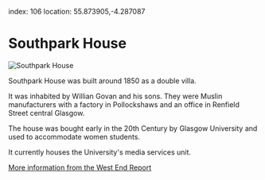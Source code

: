 index: 106
location: 55.873905,-4.287087

# Southpark House

![Southpark House](southpark-house.jpg)

Southpark House was built around 1850 as a double villa.

It was inhabited by Willian Govan and his sons.  They were Muslin
manufacturers with a factory in Pollockshaws and an office in Renfield
Street central Glasgow.

The house was bought early in the 20th Century by Glasgow University
and used to accommodate women students.

It currently houses the University's media services unit.

[More information from the West End Report][1]

[1]: http://westendreport.com/southpark-house-a-faded-star/

